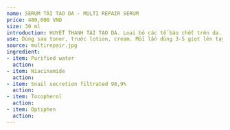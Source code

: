 ```yaml
---
name: SERUM TÁI TẠO DA - MULTI REPAIR SERUM
price: 480,000 VND
size: 30 ml
introduction: HUYẾT THANH TÁI TẠO DA. Loại bỏ các tế bào chết trên da. Phục hồi tế bào hư tổn, tái tạo mô tế bào mới. Làm mờ nếp nhăn, vết nám, đốm nâu, tàn nhang,... ngăn ngừa tình trạng lão hóa da sớm, duy trì sự tươi trẻ cho da. Làm mờ và liền sẹo, đặc biệt các vết sẹo thâm, sẹo rỗ do mụn, sẹo do vết thương. Thu nhỏ lỗ chân lông, làm săn chắc da, tăng khả năng đàn hồi cho da, chống chảy sệ Trị mụn, đặc biệt mụn trứng cá.
use: Dùng sau toner, trước lotion, cream. Mỗi lần dùng 3-5 giọt lên tay, vỗ đều lên mặt cho thấm hết.
source: multirepair.jpg
ingredient: 
- item: Purified water
  action:
- item: Niacinamide
  action:
- item: Snail secretion filtrated 98,9%
  action:
- item: Tocopherol
  action:
- item: Optiphen
  action:
---
```


